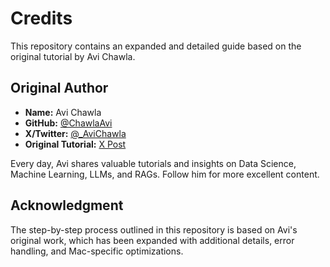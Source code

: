 # Credits

This repository contains an expanded and detailed guide based on the original tutorial by Avi Chawla.

## Original Author
- **Name:** Avi Chawla
- **GitHub:** [@ChawlaAvi](https://github.com/ChawlaAvi)
- **X/Twitter:** [@_AviChawla](https://x.com/_avichawla)
- **Original Tutorial:** [X Post](https://x.com/_avichawla/status/1884126766132011149)

Every day, Avi shares valuable tutorials and insights on Data Science, Machine Learning, LLMs, and RAGs. Follow him for more excellent content.

## Acknowledgment
The step-by-step process outlined in this repository is based on Avi's original work, which has been expanded with additional details, error handling, and Mac-specific optimizations.
